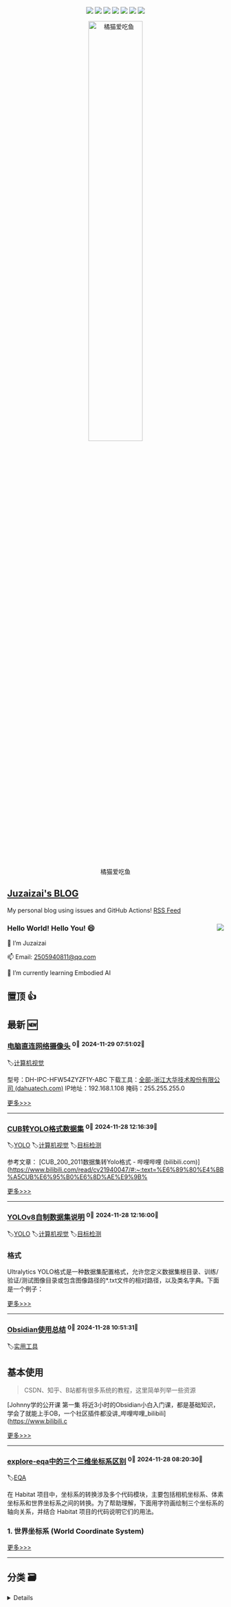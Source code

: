 

<p align='center'>
    <img src="https://badgen.net/badge/labels/7"/>
    <img src="https://badgen.net/github/issues/aqvq/aqvq"/>
    <img src="https://badgen.net/badge/last-commit/2024-11-29"/>
    <img src="https://badgen.net/github/forks/aqvq/aqvq"/>
    <img src="https://badgen.net/github/stars/aqvq/aqvq"/>
    <img src="https://badgen.net/github/watchers/aqvq/aqvq"/>
    <img src="https://badgen.net/github/release/aqvq/aqvq"/>
</p>



<p align='center'>
<a href='https://github.com/aqvq/aqvq/issues/5#issuecomment-2506161688'>
<img src='https://github.com/user-attachments/assets/7cd896fc-0b9c-40f6-bf9e-bbc62da11e7a' width='50%' alt='
橘猫爱吃鱼'>
</a>
</p>
<p align='center'>
<span>
橘猫爱吃鱼</span>
</p>


## [Juzaizai's BLOG](https://github.com/aqvq/aqvq)

My personal blog using issues and GitHub Actions! [RSS Feed](https://raw.githubusercontent.com/aqvq/aqvq/main/feed.xml) 

### Hello World! Hello You! 😄  <image align="right" src="https://github-readme-stats.vercel.app/api?username=aqvq&show_icons=true&hide_title=true&theme=gradient" />

🔭 I’m Juzaizai

📫 Email: 2505940811@qq.com

🌱 I’m currently learning Embodied AI


## 置顶 :thumbsup: 
## 最新 :new: 

### [电脑直连网络摄像头](https://github.com/aqvq/aqvq/issues/6) <sup>0💬</sup> <sup>2024-11-29 07:51:02📆</sup>

:label:[计算机视觉](https://github.com/aqvq/aqvq/labels/%E8%AE%A1%E7%AE%97%E6%9C%BA%E8%A7%86%E8%A7%89)

型号：DH-IPC-HFW54ZYZF1Y-ABC
下载工具：[全部-浙江大华技术股份有限公司 (dahuatech.com)](https://support.dahuatech.com/tools/software)
IP地址：192.168.1.108
掩码：255.255.255.0

[更多>>>](https://github.com/aqvq/aqvq/issues/6)

---


### [CUB转YOLO格式数据集](https://github.com/aqvq/aqvq/issues/4) <sup>0💬</sup> <sup>2024-11-28 12:16:39📆</sup>

:label:[YOLO](https://github.com/aqvq/aqvq/labels/YOLO) :label:[计算机视觉](https://github.com/aqvq/aqvq/labels/%E8%AE%A1%E7%AE%97%E6%9C%BA%E8%A7%86%E8%A7%89) :label:[目标检测](https://github.com/aqvq/aqvq/labels/%E7%9B%AE%E6%A0%87%E6%A3%80%E6%B5%8B)

参考文章：
[CUB_200_2011数据集转Yolo格式 - 哔哩哔哩 (bilibili.com)](https://www.bilibili.com/read/cv21940047/#:~:text=%E6%89%80%E4%BB%A5CUB%E6%95%B0%E6%8D%AE%E9%9B%

[更多>>>](https://github.com/aqvq/aqvq/issues/4)

---


### [YOLOv8自制数据集说明](https://github.com/aqvq/aqvq/issues/3) <sup>0💬</sup> <sup>2024-11-28 12:16:00📆</sup>

:label:[YOLO](https://github.com/aqvq/aqvq/labels/YOLO) :label:[计算机视觉](https://github.com/aqvq/aqvq/labels/%E8%AE%A1%E7%AE%97%E6%9C%BA%E8%A7%86%E8%A7%89) :label:[目标检测](https://github.com/aqvq/aqvq/labels/%E7%9B%AE%E6%A0%87%E6%A3%80%E6%B5%8B)


### 格式

Ultralytics YOLO格式是一种数据集配置格式，允许您定义数据集根目录、训练/验证/测试图像目录或包含图像路径的*.txt文件的相对路径，以及类名字典。下面是一个例子：



[更多>>>](https://github.com/aqvq/aqvq/issues/3)

---


### [Obsidian使用总结](https://github.com/aqvq/aqvq/issues/2) <sup>0💬</sup> <sup>2024-11-28 10:51:31📆</sup>

:label:[实用工具](https://github.com/aqvq/aqvq/labels/%E5%AE%9E%E7%94%A8%E5%B7%A5%E5%85%B7)


## 基本使用

> CSDN、知乎、B站都有很多系统的教程，这里简单列举一些资源

[Johnny学的公开课 第一集 将近3小时的Obsidian小白入门课，都是基础知识，学会了就能上手OB，一个社区插件都没讲_哔哩哔哩_bilibili](https://www.bilibili.c

[更多>>>](https://github.com/aqvq/aqvq/issues/2)

---


### [explore-eqa中的三个三维坐标系区别](https://github.com/aqvq/aqvq/issues/1) <sup>0💬</sup> <sup>2024-11-28 08:20:30📆</sup>

:label:[EQA](https://github.com/aqvq/aqvq/labels/EQA)

在 Habitat 项目中，坐标系的转换涉及多个代码模块，主要包括相机坐标系、体素坐标系和世界坐标系之间的转换。为了帮助理解，下面用字符画绘制三个坐标系的轴向关系，并结合 Habitat 项目的代码说明它们的用法。

### 1. 世界坐标系 (World Coordinate System)

[更多>>>](https://github.com/aqvq/aqvq/issues/1)

---


## 分类  :card_file_box: 
<details>
    <summary>
        Details
    </summary>


<details>
<summary>EQA	<sup>1📰</sup></summary>

- [explore-eqa中的三个三维坐标系区别](https://github.com/aqvq/aqvq/issues/1)  <sup>0💬</sup>  	 


</details>

<details>
<summary>YOLO	<sup>2📰</sup></summary>

- [CUB转YOLO格式数据集](https://github.com/aqvq/aqvq/issues/4)  <sup>0💬</sup>  	 
- [YOLOv8自制数据集说明](https://github.com/aqvq/aqvq/issues/3)  <sup>0💬</sup>  	 


</details>

<details>
<summary>实用工具	<sup>1📰</sup></summary>

- [Obsidian使用总结](https://github.com/aqvq/aqvq/issues/2)  <sup>0💬</sup>  	 


</details>

<details>
<summary>目标检测	<sup>2📰</sup></summary>

- [CUB转YOLO格式数据集](https://github.com/aqvq/aqvq/issues/4)  <sup>0💬</sup>  	 
- [YOLOv8自制数据集说明](https://github.com/aqvq/aqvq/issues/3)  <sup>0💬</sup>  	 


</details>

<details>
<summary>计算机视觉	<sup>3📰</sup></summary>

- [电脑直连网络摄像头](https://github.com/aqvq/aqvq/issues/6)  <sup>0💬</sup>  	 
- [CUB转YOLO格式数据集](https://github.com/aqvq/aqvq/issues/4)  <sup>0💬</sup>  	 
- [YOLOv8自制数据集说明](https://github.com/aqvq/aqvq/issues/3)  <sup>0💬</sup>  	 


</details>


</details>    
